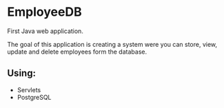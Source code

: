 # EmployeeDB

First Java web application.

The goal of this application is creating a system were you can store, view, update and delete employees form the database.

## Using:
* Servlets
* PostgreSQL